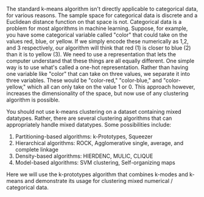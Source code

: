 The standard k-means algorithm isn't directly applicable to categorical data, for various reasons. The sample space for categorical data is discrete and a Euclidean distance function on that space is not.
Categorical data is a problem for most algorithms in machine learning. Suppose, for example, you have some categorical variable called "color" that could take on the values red, blue, or yellow. If we simply encode these numerically as 1,2, and 3 respectively, our algorithm will think that red (1) is closer to blue (2) than it is to yellow (3). We need to use a representation that lets the computer understand that these things are all equally different. One simple way is to use what's called a one-hot representation. Rather than having one variable like "color" that can take on three values, we separate it into three variables. These would be "color-red," "color-blue," and "color-yellow," which all can only take on the value 1 or 0. This approach however, increases the dimensionality of the space, but now use of any clustering algorithm is possible. 

You should not use k-means clustering on a dataset containing mixed datatypes. Rather, there are several clustering algorithms that can appropriately handle mixed datatypes. Some possibilities include:
1) Partitioning-based algorithms: k-Prototypes, Squeezer
2) Hierarchical algorithms: ROCK, Agglomerative single, average, and complete linkage
3) Density-based algorithms: HIERDENC, MULIC, CLIQUE
4) Model-based algorithms: SVM clustering, Self-organizing maps

Here we will use the k-prototypes algorithm that combines k-modes and k-means and demonstrate its usage for clustering mixed numerical / categorical data.
